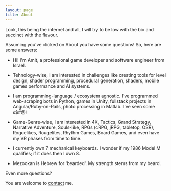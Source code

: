 ```yaml
---
layout: page
title: About
---
```


Look, this being the internet and all, I will try to be low with the bio and succinct with the flavour.

Assuming you've clicked on About you have some questions! So, here are some answers:

* Hi! I'm Amit, a professional game developer and software engineer from Israel.

* Tehnology-wise, I am interested in challenges like creating tools for level design, shader programming, procedural generation, shaders, mobile games performance and AI systems.

* I am programming-language / ecosystem agnostic. I've programmed web-scraping bots in Python, games in Unity, fullstack projects in Angular/Ruby-on-Rails, photo processing in Matlab. I've seen some s$#@!

* Game-Genre-wise, I am interested in 4X, Tactics, Grand Strategy, Narrative Adventure, Souls-like, RPGs (cRPG, jRPG, tabletop, OSR), Roguelikes, Rougelites, Rhythm Games, Board Games, and even have my VR phases from time to time.

* I currently own 7 mechanical keyboards. I wonder if my 1986 Model M qualifies; if it does then I own 8.

* Mezookan is Hebrew for 'bearded'. My strength stems from my beard.

Even more questions?

You are welcome to [contact](../contact) me.
